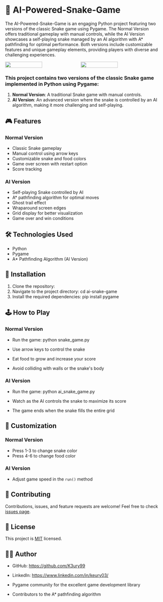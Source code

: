 # 🚀 AI-Powered-Snake-Game

The AI-Powered-Snake-Game is an engaging Python project featuring two versions of the classic Snake game using Pygame. The Normal Version offers traditional gameplay with manual controls, while the AI Version showcases a self-playing snake managed by an AI algorithm with A* pathfinding for optimal performance. Both versions include customizable features and unique gameplay elements, providing players with diverse and challenging experiences.

<div style="display: flex;">
  <img src="https://github.com/user-attachments/assets/fb8f2f35-3b6d-42e1-964a-80271cc5c61d" width="49%"></img>
  <img src="https://github.com/user-attachments/assets/49689b9f-c371-4914-89b5-65acab5507bf" width="49%"></img>
</div>

### This project contains two versions of the classic Snake game implemented in Python using Pygame:

1. **Normal Version**: A traditional Snake game with manual controls.
2. **AI Version**: An advanced version where the snake is controlled by an AI algorithm, making it more challenging and self-playing.

## 🎮 Features

### Normal Version
- Classic Snake gameplay
- Manual control using arrow keys
- Customizable snake and food colors
- Game over screen with restart option
- Score tracking

### AI Version
- Self-playing Snake controlled by AI
- A* pathfinding algorithm for optimal moves
- Ghost trail effect
- Wraparound screen edges
- Grid display for better visualization
- Game over and win conditions

## 🛠️ Technologies Used

- Python
- Pygame
- A* Pathfinding Algorithm (AI Version)

## 🚀 Installation

1. Clone the repository:
2. Navigate to the project directory: cd ai-snake-game
3. Install the required dependencies: pip install pygame

## 🕹️ How to Play

### Normal Version
- Run the game: python snake_game.py

- Use arrow keys to control the snake
- Eat food to grow and increase your score
- Avoid colliding with walls or the snake's body

### AI Version
- Run the game: python ai_snake_game.py

- Watch as the AI controls the snake to maximize its score
- The game ends when the snake fills the entire grid

## 🎨 Customization

### Normal Version
- Press 1-3 to change snake color
- Press 4-6 to change food color

### AI Version
- Adjust game speed in the `run()` method

## 🤝 Contributing

Contributions, issues, and feature requests are welcome! Feel free to check [issues page](https://github.com/yourusername/ai-snake-game/issues).

## 📜 License

This project is [MIT](https://choosealicense.com/licenses/mit/) licensed.

## 👨‍💻 Author

- GitHub: https://github.com/K3ury99 
- LinkedIn: https://www.linkedin.com/in/keury03/

- Pygame community for the excellent game development library
- Contributors to the A* pathfinding algorithm


